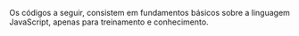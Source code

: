 Os códigos a seguir, consistem em fundamentos básicos sobre a linguagem JavaScript, apenas para treinamento e conhecimento.
